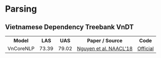 # Parsing

## Vietnamese Dependency Treebank VnDT

<table>
  <tr>
    <th>Model</th>
    <th>LAS</th>
    <th>UAS</th>
    <th>Paper / Source </th>
    <th>Code</th>
  </tr>
  <tr>
    <td>VnCoreNLP</td>
    <td>73.39</td>
    <td>79.02</td>
    <td><a href="http://aclweb.org/anthology/N18-5012">Nguyen et al. NAACL'18</a></td>
    <td><a href="https://github.com/vncorenlp/VnCoreNLP">Official</a></td>
  </tr>
</table>

